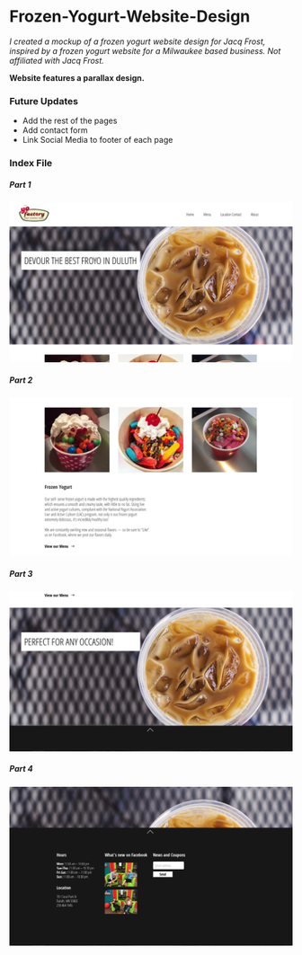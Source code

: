 # Frozen-Yogurt-Website-Design
*I created a mockup of a frozen yogurt website design for Jacq Frost, inspired by a frozen yogurt website for a Milwaukee based business. Not affiliated with Jacq Frost.*

**Website features a parallax design.**

### Future Updates

* Add the rest of the pages
* Add contact form
* Link Social Media to footer of each page

### Index File

##### Part 1
![Image of Index File](res/markdown/images/Index.png)


##### Part 2
![Image 2 of Index File](res/markdown/images/Index2.png)


##### Part 3
![Image 3 of Index File](res/markdown/images/Index3.png)


##### Part 4
![Image 4 of Index File](res/markdown/images/Index4.png)
